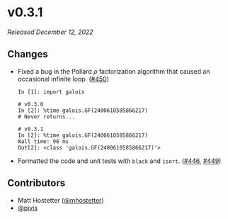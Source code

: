 # v0.3.1

*Released December 12, 2022*

## Changes

- Fixed a bug in the Pollard $\rho$ factorization algorithm that caused an occasional infinite loop. ([#450](https://github.com/mhostetter/galois/pull/450))
  ```ipython
  In [1]: import galois

  # v0.3.0
  In [2]: %time galois.GF(2400610585866217)
  # Never returns...

  # v0.3.1
  In [2]: %time galois.GF(2400610585866217)
  Wall time: 96 ms
  Out[2]: <class 'galois.GF(2400610585866217)'>
  ```
- Formatted the code and unit tests with `black` and `isort`. ([#446](https://github.com/mhostetter/galois/pull/446), [#449](https://github.com/mhostetter/galois/pull/449))

## Contributors

- Matt Hostetter ([@mhostetter](https://github.com/mhostetter))
- [@pivis](https://github.com/pivis)
